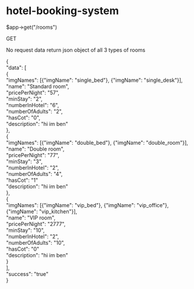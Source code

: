 # hotel-booking-system
$app->get("/rooms")

GET

No request data
return json object of all 3 types of rooms 


{  
  "data": [<br>
    {<br>
      "imgNames": [{"imgName": "single_bed"}, {"imgName": "single_desk"}],<br>
      "name": "Standard room",<br>
      "pricePerNight": "57",<br>
      "minStay": "2",<br>
      "numberInHotel": "6",<br>
      "numberOfAdults": "2",<br>
      "hasCot": "0",<br>
      "description": "hi im ben"<br>
    },<br>
    {<br>
      "imgNames": [{"imgName": "double_bed"}, {"imgName": "double_room"}],<br>
      "name": "Double room",<br>
      "pricePerNight": "77",<br>
      "minStay": "3",<br>
      "numberInHotel": "2",<br>
      "numberOfAdults": "4",<br>
      "hasCot": "1"<br>
      "description": "hi im ben"<br>
    },<br>
    {<br>
      "imgNames": [{"imgName": "vip_bed"}, {"imgName": "vip_office"}, {"imgName": "vip_kitchen"}],<br>
      "name": "VIP room",<br>
      "pricePerNight": "2777",<br>
      "minStay": "10",<br>
      "numberInHotel": "2",<br>
      "numberOfAdults": "10",<br>
      "hasCot": "0"<br>
      "description": "hi im ben"<br>
    }<br>
  ],<br>
  "success": "true"<br>
}<br>
<br>
